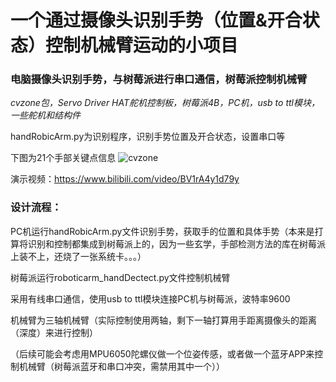# 一个通过摄像头识别手势（位置&开合状态）控制机械臂运动的小项目
### 电脑摄像头识别手势，与树莓派进行串口通信，树莓派控制机械臂

*cvzone包，Servo Driver HAT舵机控制板，树莓派4B，PC机，usb to ttl模块，一些舵机和结构件*


handRobicArm.py为识别程序，识别手势位置及开合状态，设置串口等


下图为21个手部关键点信息
![cvzone](https://user-images.githubusercontent.com/80667208/170824253-aa3b4c27-1cab-49d2-8e17-7de41101a861.png)


演示视频：https://www.bilibili.com/video/BV1rA4y1d79y

### 设计流程：
PC机运行handRobicArm.py文件识别手势，获取手的位置和具体手势（本来是打算将识别和控制都集成到树莓派上的，因为一些玄学，手部检测方法的库在树莓派上装不上，还烧了一张系统卡。。。）

树莓派运行roboticarm_handDectect.py文件控制机械臂

采用有线串口通信，使用usb to ttl模块连接PC机与树莓派，波特率9600

机械臂为三轴机械臂（实际控制使用两轴，剩下一轴打算用手距离摄像头的距离（深度）来进行控制）

（后续可能会考虑用MPU6050陀螺仪做一个位姿传感，或者做一个蓝牙APP来控制机械臂（树莓派蓝牙和串口冲突，需禁用其中一个））
